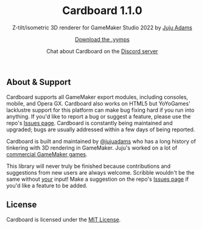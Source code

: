 <h1 align="center">Cardboard 1.1.0</h1>
<p align="center">Z-tilt/isometric 3D renderer for GameMaker Studio 2022 by <a href="https://www.jujuadams.com/" target="_blank">Juju Adams</a></p><p align="center">
<a href="https://github.com/JujuAdams/Cardboard/releases/">Download the .yymps</a></p>
<p align="center">Chat about Cardboard on the <a href="https://discord.gg/8krYCqr">Discord server</a></p>

&nbsp;

## About & Support

Cardboard supports all GameMaker export modules, including consoles, mobile, and Opera GX. Cardboard also works on HTML5 but YoYoGames' lacklustre support for this platform can make bug fixing hard if you run into anything. If you'd like to report a bug or suggest a feature, please use the repo's [Issues page](https://github.com/JujuAdams/Cardboard/issues). Cardboard is constantly being maintained and upgraded; bugs are usually addressed within a few days of being reported.

Cardboard is built and maintained by [@jujuadams](https://twitter.com/jujuadams) who has a long history of tinkering with 3D rendering in GameMaker. Juju's worked on a lot of [commercial GameMaker games](http://www.jujuadams.com/).

This library will never truly be finished because contributions and suggestions from new users are always welcome. Scribble wouldn't be the same without [your](https://tenor.com/search/whos-awesome-gifs) input! Make a suggestion on the repo's [Issues page](https://github.com/JujuAdams/Cardboard/issues) if you'd like a feature to be added.

## License

Cardboard  is licensed under the [MIT License](https://github.com/JujuAdams/Cardboard/blob/master/LICENSE).
